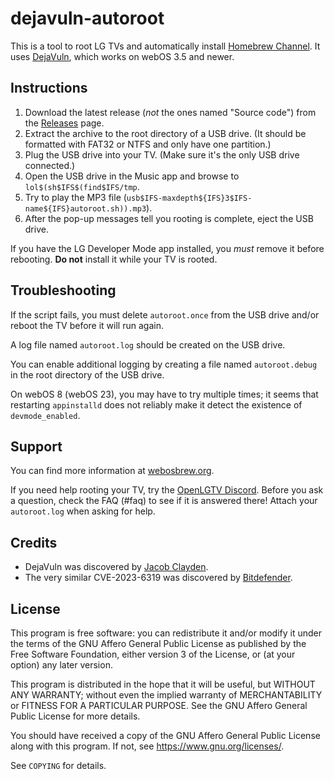# dejavuln-autoroot

This is a tool to root LG TVs and automatically install
[Homebrew Channel](https://github.com/webosbrew/webos-homebrew-channel).
It uses [DejaVuln](https://twitter.com/jcxdev/status/1781668313958945132),
which works on webOS 3.5 and newer.

## Instructions

1. Download the latest release (*not* the ones named "Source code") from the
   [Releases](https://github.com/throwaway96/dejavuln-autoroot/releases)
   page.
2. Extract the archive to the root directory of a USB drive. (It should be
   formatted with FAT32 or NTFS and only have one partition.)
3. Plug the USB drive into your TV. (Make sure it's the only USB drive
   connected.)
4. Open the USB drive in the Music app and browse to
   `lol$(sh$IFS$(find$IFS/tmp`.
5. Try to play the MP3 file
   (`usb$IFS-maxdepth${IFS}3$IFS-name${IFS}autoroot.sh)).mp3`).
6. After the pop-up messages tell you rooting is complete, eject the USB
   drive.

If you have the LG Developer Mode app installed, you *must* remove it before
rebooting. **Do not** install it while your TV is rooted.

## Troubleshooting

If the script fails, you must delete `autoroot.once` from the USB drive and/or
reboot the TV before it will run again.

A log file named `autoroot.log` should be created on the USB drive.

You can enable additional logging by creating a file named `autoroot.debug` in
the root directory of the USB drive.

On webOS 8 (webOS 23), you may have to try multiple times; it seems that
restarting `appinstalld` does not reliably make it detect the existence of
`devmode_enabled`.

## Support

You can find more information at [webosbrew.org](https://www.webosbrew.org/).

If you need help rooting your TV, try the
[OpenLGTV Discord](https://discord.gg/hXMHAgJC5R). Before you ask a question,
check the FAQ (#faq) to see if it is answered there! Attach your `autoroot.log`
when asking for help.

## Credits

* DejaVuln was discovered by [Jacob Clayden](https://jacobcx.dev/).
* The very similar CVE-2023-6319 was discovered by
  [Bitdefender](https://www.bitdefender.com/blog/labs/vulnerabilities-identified-in-lg-webos/).

## License

This program is free software: you can redistribute it and/or modify it under
the terms of the GNU Affero General Public License as published by the Free
Software Foundation, either version 3 of the License, or (at your option) any
later version.

This program is distributed in the hope that it will be useful, but WITHOUT ANY
WARRANTY; without even the implied warranty of MERCHANTABILITY or FITNESS FOR A
PARTICULAR PURPOSE. See the GNU Affero General Public License for more details.

You should have received a copy of the GNU Affero General Public License along
with this program. If not, see <https://www.gnu.org/licenses/>.

See `COPYING` for details.
